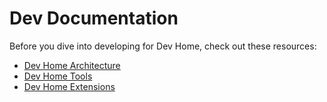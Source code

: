 # Dev Documentation

Before you dive into developing for Dev Home, check out these resources:
- [Dev Home Architecture](./architecture.md)
- [Dev Home Tools](./tools/readme.md)
- [Dev Home Extensions](./extensions/readme.md)

